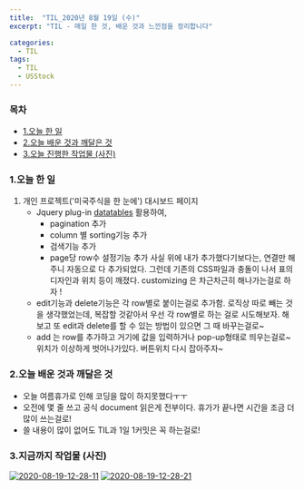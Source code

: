 ```yaml
---
title:  "TIL_2020년 8월 19일 (수)"
excerpt: "TIL - 매일 한 것, 배운 것과 느낀점을 정리합니다"

categories:
  - TIL
tags:
  - TIL
  - USStock
---
```



<h3>목차</h3>

- [1.오늘 한 일](#1오늘-한-일)
- [2.오늘 배운 것과 깨달은 것](#2오늘-배운-것과-깨달은-것)
- [3.오늘 진행한 작업물 (사진)](#3오늘-진행한-작업물-사진)
  

### 1.오늘 한 일

1. 개인 프로젝트('미국주식을 한 눈에') 대시보드 페이지
   - Jquery plug-in [datatables](https://datatables.net/) 활용하여,
     - pagination 추가
     - column 별 sorting기능 추가
     - 검색기능 추가
     - page당 row수 설정기능 추가
     사실 위에 내가 추가했다기보다는, 연결만 해주니 자동으로 다 추가되었다.
     그런데 기존의 CSS파일과 충돌이 나서 표의 디자인과 위치 등이 깨졌다.
     customizing 은 차근차근히 해나가는걸로 하자 !
   - edit기능과 delete기능은 각 row별로 붙이는걸로 추가함.
     로직상 따로 빼는 것을 생각했었는데, 복잡할 것같아서 우선 각 row별로 하는 걸로 시도해보자.
     해보고 또 edit과 delete를 할 수 있는 방법이 있으면 그 때 바꾸는걸로~
   - add 는 row를 추가하고 거기에 값을 입력하거나 pop-up형태로 띄우는걸로~
     위치가 이상하게 벗어나가있다. 버튼위치 다시 잡아주자~


### 2.오늘 배운 것과 깨달은 것

- 오늘 여름휴가로 인해 코딩을 많이 하지못했다ㅜㅜ
- 오전에 몇 줄 쓰고 공식 document 읽은게 전부이다. 휴가가 끝나면 시간을 조금 더 많이 쓰는걸로!
- 쓸 내용이 많이 없어도 TIL과 1일 1커밋은 꼭 하는걸로!   


### 3.지금까지 작업물 (사진)

<a href="https://ibb.co/BNG9Csg"><img src="https://i.ibb.co/xHYN75M/2020-08-19-12-28-11.png" alt="2020-08-19-12-28-11" border="0"></a>
<a href="https://ibb.co/qkmSVNR"><img src="https://i.ibb.co/KFVPS29/2020-08-19-12-28-21.png" alt="2020-08-19-12-28-21" border="0"></a>



